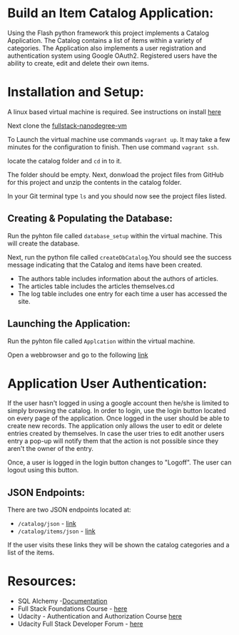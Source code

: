 # Build an Item Catalog Application:
Using the Flash python framework this project implements a Catalog Application. The Catalog
contains a list of items within a variety of categories. The Application also implements a user
registration and authentication system using Google OAuth2. Registered users have the ability to create, edit 
and delete their own items.

# Installation and Setup:

A linux based virtual machine is required. See instructions on install [here](https://classroom.udacity.com/nanodegrees/nd004/parts/8d3e23e1-9ab6-47eb-b4f3-d5dc7ef27bf0/modules/bc51d967-cb21-46f4-90ea-caf73439dc59/lessons/5475ecd6-cfdb-4418-85a2-f2583074c08d/concepts/14c72fe3-e3fe-4959-9c4b-467cf5b7c3a0)   

Next clone the [fullstack-nanodegree-vm](https://github.com/udacity/fullstack-nanodegree-vm/tree/master/vagrant)

To Launch the virtual machine use commands ```vagrant up```. It may take a few minutes for the configuration to
finish. Then use command ```vagrant ssh```. 

locate the catalog folder and ```cd``` in to it.

The folder should be empty. Next, donwload the project files from GitHub for this project and
unzip the contents in the catalog folder. 

In your Git terminal type ```ls``` and you should now see the project files listed.

## Creating & Populating the Database:

Run the pyhton file called ```database_setup``` within the virtual machine. This will create the database.

Next, run the python file called ```createDbCatalog```.You should see the success message indicating that
the Catalog and items have been created.

* The authors table includes information about the authors of articles.
* The articles table includes the articles themselves.cd 
* The log table includes one entry for each time a user has accessed the site.

## Launching the Application:

Run the pyhton file called ```Applcation``` within the virtual machine. 

Open a webbrowser and go to the following [link](http://localhost:8000/)

# Application User Authentication:

If the user hasn't logged in using a google account then he/she is limited to simply browsing the catalog.
In order to login, use the login button located on every page of the application. Once logged in the user 
should be able to create new records. The application only allows the user to edit or delete entries created
by themselves. In case the user tries to edit another users entry a pop-up will notify them that the action is
not possible since they aren't the owner of the entry.

Once, a user is logged in the login button changes to "Logoff". The user can logout using this button.

## JSON Endpoints:

There are two JSON endpoints located at:
* ```/catalog/json``` - [link](http://localhost:8000/catalog/json)
* ```/catalog/items/json``` - [link](http://localhost:8000/catalog/items/json)

If the user visits these links they will be shown the catalog categories and a list of the items.

# Resources:
* SQL Alchemy -[Documentation](https://www.sqlalchemy.org/)
* Full Stack Foundations Course - [here](https://classroom.udacity.com/nanodegrees/nd004/parts/8d3e23e1-9ab6-47eb-b4f3-d5dc7ef27bf0/modules/348776022975462/lessons/3487760229239847/concepts/36310386700923)
* Udacity - Authentication and Authorization Course [here](https://classroom.udacity.com/courses/ud330)
* Udacity Full Stack Developer Forum - [here](https://discussions.udacity.com/c/nd004-full-stack-broadcast)
